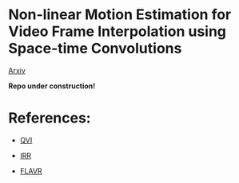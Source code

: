 # Non-linear Motion Estimation for Video Frame Interpolation using Space-time Convolutions

[Arxiv](https://arxiv.org/abs/2201.11407)

**Repo under construction!**

# References:

- [QVI](https://sites.google.com/view/xiangyuxu/qvi_nips19) 

- [IRR](https://github.com/visinf/irr) 

- [FLAVR](https://tarun005.github.io/FLAVR/)
